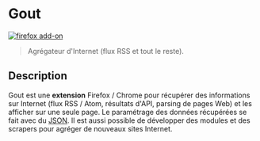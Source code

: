 # Gout

[![firefox add-on][img-firefox_add-on]][link-firefox_add-on]

> Agrégateur d'Internet (flux RSS et tout le reste).

## Description

Gout est une **extension** Firefox / Chrome pour récupérer des informations sur
Internet (flux RSS / Atom, résultats d'API, parsing de pages Web) et les
afficher sur une seule page. Le paramétrage des données récupérées se fait avec
du [JSON](https://www.json.org/json-fr.html "JavaScript Object Notation"). Il
est aussi possible de développer des modules et des scrapers pour agréger de
nouveaux sites Internet.

[img-firefox_add-on]:https://img.shields.io/amo/v/gout.svg?label=add-on&logo=firefox-browser&logoColor=white

[link-firefox_add-on]:https://addons.mozilla.org/addon/gout/
